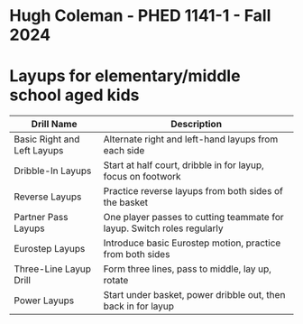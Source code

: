 # Hugh Coleman - PHED 1141-1 - Fall 2024

# Layups for elementary/middle school aged kids

| Drill Name | Description |
|------------|-------------|
| Basic Right and Left Layups | Alternate right and left-hand layups from each side |
| Dribble-In Layups | Start at half court, dribble in for layup, focus on footwork |
| Reverse Layups | Practice reverse layups from both sides of the basket |
| Partner Pass Layups | One player passes to cutting teammate for layup. Switch roles regularly |
| Eurostep Layups | Introduce basic Eurostep motion, practice from both sides |
| Three-Line Layup Drill | Form three lines, pass to middle, lay up, rotate |
| Power Layups | Start under basket, power dribble out, then back in for layup |

